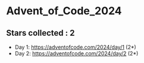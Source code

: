 # Advent_of_Code_2024
## Stars collected : 2
* Day 1: https://adventofcode.com/2024/day/1 (2*)
* Day 2: https://adventofcode.com/2024/day/2 (2*)